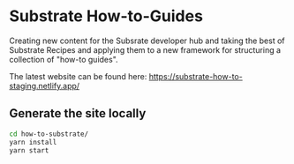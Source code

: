 # Substrate How-to-Guides

Creating new content for the Subsrate developer hub and taking the best of Substrate Recipes and applying them to a new framework for structuring a collection of "how-to guides". 

The latest website can be found here: https://substrate-how-to-staging.netlify.app/

## Generate the site locally

```bash
cd how-to-substrate/ 
yarn install 
yarn start
```
